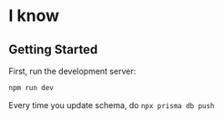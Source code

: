 # I know

## Getting Started

First, run the development server:

```bash
npm run dev
```

Every time you update schema, do ```npx prisma db push```
